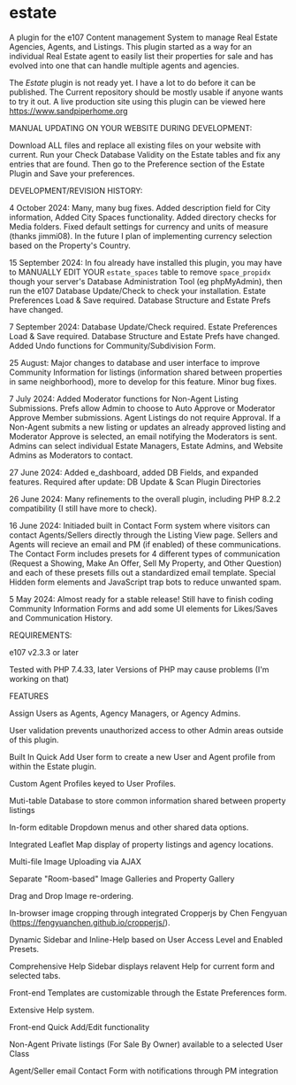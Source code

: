 # estate
A plugin for the e107 Content management System to manage Real Estate Agencies, Agents, and Listings. This plugin started as a way for an individual Real Estate agent to easily list their properties for sale and has evolved into one that can handle multiple agents and agencies. 

The _Estate_ plugin is not ready yet. I have a lot to do before it can be published. The Current repository should be mostly usable if anyone wants to try it out. A live production site using this plugin can be viewed here https://www.sandpiperhome.org



MANUAL UPDATING ON YOUR WEBSITE DURING DEVELOPMENT:

Download ALL files and replace all existing files on your website with current. Run your Check Database Validity on the Estate tables and fix any entries that are found. Then go to the Preference section of the Estate Plugin and Save your preferences.


DEVELOPMENT/REVISION HISTORY:

4 October 2024: Many, many bug fixes. Added description field for City information, Added City Spaces functionality. Added directory checks for Media folders. Fixed default settings for currency and units of measure (thanks jimmi08). In the future I plan of implementing currency selection based on the Property's Country.

15 September 2024: In fou already have installed this plugin, you may have to MANUALLY EDIT YOUR `estate_spaces` table to remove `space_propidx` though your server's Database Administration Tool (eg phpMyAdmin), then run the e107 Database Update/Check to check your installation. Estate Preferences Load & Save required. Database Structure and Estate Prefs have changed.

7 September 2024: Database Update/Check required. Estate Preferences Load & Save required. Database Structure and Estate Prefs have changed. Added Undo functions for Community/Subdivision Form.

25 August: Major changes to database and user interface to improve Community Information for listings (information shared between properties in same neighborhood), more to develop for this feature. Minor bug fixes.

7 July 2024: Added Moderator functions for Non-Agent Listing Submissions. Prefs allow Admin to choose to Auto Approve or Moderator Approve Member submissions. Agent Listings do not require Approval. If a Non-Agent submits a new listing or updates an already approved listing and Moderator Approve is selected, an email notifying the Moderators is sent. Admins can select individual Estate Managers, Estate Admins, and Website Admins as Moderators to contact. 

27 June 2024: Added e_dashboard, added DB Fields, and expanded features. Required after update: DB Update & Scan Plugin Directories


26 June 2024: Many refinements to the overall plugin, including PHP 8.2.2 compatibility (I still have more to check).



16 June 2024: Initiaded built in Contact Form system where visitors can contact Agents/Sellers directly through the Listing View page. Sellers and Agents will recieve an email and PM (if enabled) of these communications. The Contact Form includes presets for 4 different types of communication (Request a Showing, Make An Offer, Sell My Property, and Other Question) and each of these presets fills out a standardized email template. Special Hidden form elements and JavaScript trap bots to reduce unwanted spam. 


5 May 2024: Almost ready for a stable release! Still have to finish coding Community Information Forms and add some UI elements for Likes/Saves and Communication History.  

REQUIREMENTS:

e107 v2.3.3 or later

Tested with PHP 7.4.33, later Versions of PHP may cause problems (I'm working on that)


FEATURES

Assign Users as Agents, Agency Managers, or Agency Admins.

User validation prevents unauthorized access to other Admin areas outside of this plugin.

Built In Quick Add User form to create a new User and Agent profile from within the Estate plugin.

Custom Agent Profiles keyed to User Profiles.

Muti-table Database to store common information shared between property listings

In-form editable Dropdown menus and other shared data options.

Integrated Leaflet Map display of property listings and agency locations.

Multi-file Image Uploading via AJAX

Separate "Room-based" Image Galleries and Property Gallery

Drag and Drop Image re-ordering.

In-browser image cropping through integrated Cropperjs by Chen Fengyuan (https://fengyuanchen.github.io/cropperjs/).

Dynamic Sidebar and Inline-Help based on User Access Level and Enabled Presets. 

Comprehensive Help Sidebar displays relavent Help for current form and selected tabs.

Front-end Templates are customizable through the Estate Preferences form.

Extensive Help system.

Front-end Quick Add/Edit functionality

Non-Agent Private listings (For Sale By Owner) available to a selected User Class

Agent/Seller email Contact Form with notifications through PM integration
